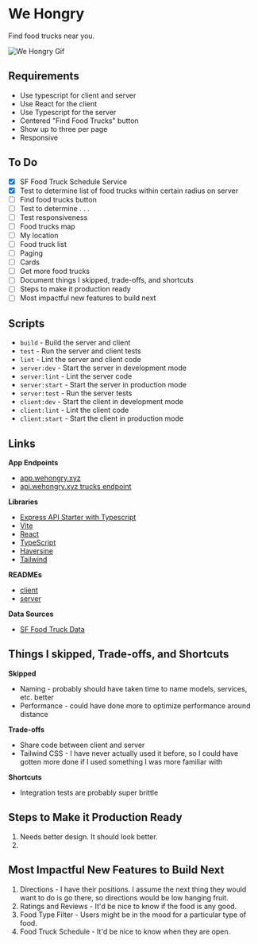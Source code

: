 # We Hongry

Find food trucks near you.

![We Hongry Gif](https://media.giphy.com/media/v1.Y2lkPTc5MGI3NjExZTAzc2VnZXh3OHpjdXA4bnVkNHYwenBidHZ0dm4yOGFwNmNmcHF6bSZlcD12MV9pbnRlcm5hbF9naWZfYnlfaWQmY3Q9Zw/whUGWqc3L8uZveDBx5/giphy.gif)

## Requirements

- Use typescript for client and server
- Use React for the client
- Use Typescript for the server
- Centered "Find Food Trucks" button
- Show up to three per page
- Responsive

## To Do
- [x] SF Food Truck Schedule Service
- [x] Test to determine list of food trucks within certain radius on server
- [ ] Find food trucks button
- [ ] Test to determine . . .
- [ ] Test responsiveness
- [ ] Food trucks map
- [ ] My location
- [ ] Food truck list
- [ ] Paging
- [ ] Cards
- [ ] Get more food trucks
- [ ] Document things I skipped, trade-offs, and shortcuts
- [ ] Steps to make it production ready
- [ ] Most impactful new features to build next

## Scripts

- `build` - Build the server and client
- `test` - Run the server and client tests
- `lint` - Lint the server and client code
- `server:dev` - Start the server in development mode
- `server:lint` - Lint the server code
- `server:start` - Start the server in production mode
- `server:test` - Run the server tests
- `client:dev` - Start the client in development mode
- `client:lint` - Lint the client code
- `client:start` - Start the client in production mode

## Links

**App Endpoints**

- [app.wehongry.xyz](https://app.wehongry.xyz/)
- [api.wehongry.xyz trucks endpoint](https://api.wehongry.xyz/trucks?latitude=37.745156012803449&longitude=-122.403946659673494&radius=1&take=3&skip=0)

**Libraries**

- [Express API Starter with Typescript](https://github.com/w3cj/express-api-starter-ts)
- [Vite](https://vitejs.dev/)
- [React](https://reactjs.org/)
- [TypeScript](https://www.typescriptlang.org/)
- [Haversine](https://www.npmjs.com/package/haversine)
- [Tailwind](https://tailwindui.com/)

**READMEs**

- [client](./client/README.md)
- [server](./server/README.md)

**Data Sources**

- [SF Food Truck Data](https://data.sfgov.org/resource/jjew-r69b.json)

## Things I skipped, Trade-offs, and Shortcuts

**Skipped**

- Naming - probably should have taken time to name models, services, etc. better
- Performance - could have done more to optimize performance around distance

**Trade-offs**

- Share code between client and server
- Tailwind CSS - I have never actually used it before, so I could have gotten more done if I used something I was more familiar with

**Shortcuts**

- Integration tests are probably super brittle

## Steps to Make it Production Ready

1. Needs better design. It should look better.
2. 

## Most Impactful New Features to Build Next

1. Directions - I have their positions. I assume the next thing they would want to do is go there, so directions would be low hanging fruit.
2. Ratings and Reviews - It'd be nice to know if the food is any good.
3. Food Type Filter - Users might be in the mood for a particular type of food.
4. Food Truck Schedule - It'd be nice to know when they are open.

